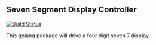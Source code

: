 ## Seven Segment Display Controller

[![Build Status](https://travis-ci.org/bchalk101/sevenseg-go.svg?branch=master)](https://travis-ci.org/bchalk101/sevenseg-go)

This golang package will drive a four digit seven 7 display.

